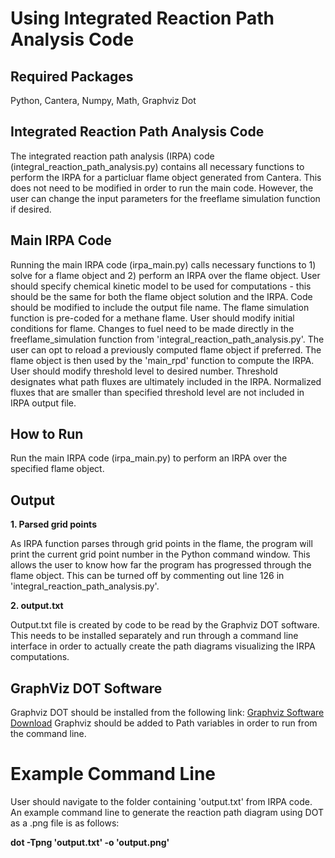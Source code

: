 # Using Integrated Reaction Path Analysis Code

## Required Packages
Python, Cantera, Numpy, Math, Graphviz Dot

## Integrated Reaction Path Analysis Code
The integrated reaction path analysis (IRPA) code (integral_reaction_path_analysis.py) contains all necessary functions to perform the IRPA for a particluar flame object generated from Cantera. This does not need to be modified in order to run the main code. However, the user can change the input parameters for the freeflame simulation function if desired.

## Main IRPA Code
Running the main IRPA code (irpa_main.py) calls necessary functions to 1) solve for a flame object and 2) perform an IRPA over the flame object. User should specify chemical kinetic model to be used for computations - this should be the same for both the flame object solution and the IRPA. Code should be modified to include the output file name. The flame simulation function is pre-coded for a methane flame. User should modify initial conditions for flame. Changes to fuel need to be made directly in the freeflame_simulation function from 'integral_reaction_path_analysis.py'. The user can opt to reload a previously computed flame object if preferred. The flame object is then used by the 'main_rpd' function to compute the IRPA. User should modify threshold level to desired number. Threshold designates what path fluxes are ultimately included in the IRPA. Normalized fluxes that are smaller than specified threshold level are not included in IRPA output file.

## How to Run
Run the main IRPA code (irpa_main.py) to perform an IRPA over the specified flame object.

## Output
**1. Parsed grid points**

As IRPA function parses through grid points in the flame, the program will print the current grid point number in the Python command window. This allows the user to know how far the program has progressed through the flame object. This can be turned off by commenting out line 126 in 'integral_reaction_path_analysis.py'.

**2. output.txt**

Output.txt file is created by code to be read by the Graphviz DOT software. This needs to be installed separately and run through a command line interface in order to actually create the path diagrams visualizing the IRPA computations.

## GraphViz DOT Software
Graphviz DOT should be installed from the following link: [Graphviz Software Download](https://graphviz.org/download/)
Graphviz should be added to Path variables in order to run from the command line.

# Example Command Line
User should navigate to the folder containing 'output.txt' from IRPA code. An example command line to generate the reaction path diagram using DOT as a .png file is as follows:

**dot -Tpng 'output.txt' -o 'output.png'**
